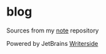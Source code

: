 # blog

Sources from my [note](https://github.com/solidSpoon/note) repository

Powered by JetBrains [Writerside](https://www.jetbrains.com/writerside/)
